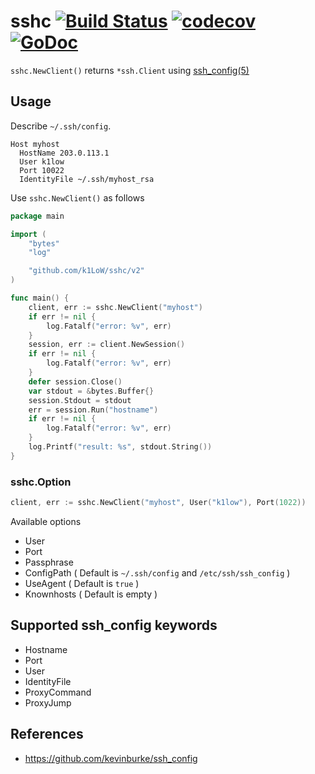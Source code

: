 # sshc [![Build Status](https://github.com/k1LoW/sshc/workflows/build/badge.svg)](https://github.com/k1LoW/sshc/actions) [![codecov](https://codecov.io/gh/k1LoW/sshc/branch/master/graph/badge.svg)](https://codecov.io/gh/k1LoW/sshc) [![GoDoc](https://godoc.org/github.com/k1LoW/sshc?status.svg)](https://godoc.org/github.com/k1LoW/sshc)

`sshc.NewClient()` returns `*ssh.Client` using [ssh_config(5)](https://linux.die.net/man/5/ssh_config)

## Usage

Describe `~/.ssh/config`.

```
Host myhost
  HostName 203.0.113.1
  User k1low
  Port 10022
  IdentityFile ~/.ssh/myhost_rsa
```

Use `sshc.NewClient()` as follows

``` go
package main

import (
	"bytes"
	"log"

	"github.com/k1LoW/sshc/v2"
)

func main() {
	client, err := sshc.NewClient("myhost")
	if err != nil {
		log.Fatalf("error: %v", err)
	}
	session, err := client.NewSession()
	if err != nil {
		log.Fatalf("error: %v", err)
	}
	defer session.Close()
	var stdout = &bytes.Buffer{}
	session.Stdout = stdout
	err = session.Run("hostname")
	if err != nil {
		log.Fatalf("error: %v", err)
	}
	log.Printf("result: %s", stdout.String())
}
```

### sshc.Option

``` go
client, err := sshc.NewClient("myhost", User("k1low"), Port(1022))
```

Available options

- User
- Port
- Passphrase
- ConfigPath ( Default is `~/.ssh/config` and `/etc/ssh/ssh_config` )
- UseAgent ( Default is `true` )
- Knownhosts ( Default is empty )

## Supported ssh_config keywords

- Hostname
- Port
- User
- IdentityFile
- ProxyCommand
- ProxyJump

## References

- https://github.com/kevinburke/ssh_config
